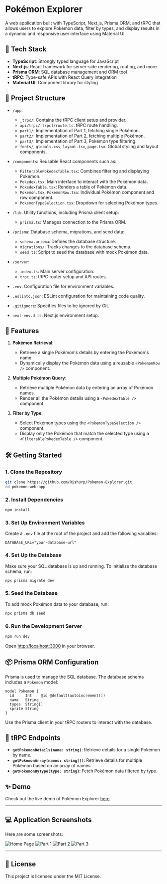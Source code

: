 
# Pokémon Explorer

A web application built with TypeScript, Next.js, Prisma ORM, and tRPC that allows users to explore Pokémon data, filter by types, and display results in a dynamic and responsive user interface using Material UI.

## 🚀 Tech Stack

- **TypeScript**: Strongly typed language for JavaScript
- **Next.js**: React framework for server-side rendering, routing, and more
- **Prisma ORM**: SQL database management and ORM tool
- **tRPC**: Type-safe APIs with React Query integration
- **Material UI**: Component library for styling

## 📂 Project Structure

- `/app`: 
  - `_trpc/`: Contains the tRPC client setup and provider.
  - `api/trpc/[trpc]/route.ts`: tRPC route handling.
  - `part1/`: Implementation of Part 1, fetching single Pokémon.
  - `part2/`: Implementation of Part 2, fetching multiple Pokémon.
  - `part3/`: Implementation of Part 3, Pokémon type filtering.
  - `fonts/`, `globals.css`, `layout.tsx`, `page.tsx`: Global styling and layout components.

- `/components`: Reusable React components such as:
  - `FilterablePokedexTable.tsx`: Combines filtering and displaying Pokémon.
  - `Pokedex.tsx`: Main interface to interact with the Pokémon data.
  - `PokedexTable.tsx`: Renders a table of Pokémon data.
  - `Pokemon.tsx`, `PokemonRow.tsx`: Individual Pokémon component and row component.
  - `PokemonTypeSelection.tsx`: Dropdown for selecting Pokémon types.

- `/lib`: Utility functions, including Prisma client setup:
  - `prisma.ts`: Manages connection to the Prisma ORM.

- `/prisma`: Database schema, migrations, and seed data:
  - `schema.prisma`: Defines the database structure.
  - `migrations/`: Tracks changes to the database schema.
  - `seed.ts`: Script to seed the database with mock Pokémon data.

- `/server`: 
  - `index.ts`: Main server configuration.
  - `trpc.ts`: tRPC router setup and API routes.

- `.env`: Configuration file for environment variables.
- `.eslintc.json`: ESLint configuration for maintaining code quality.
- `.gitignore`: Specifies files to be ignored by Git.
- `next-env.d.ts`: Next.js environment setup.

## 🎯 Features

1. **Pokémon Retrieval**: 
   - Retrieve a single Pokémon's details by entering the Pokémon's name.
   - Dynamically display the Pokémon data using a reusable `<PokemonRow />` component.

2. **Multiple Pokémon Query**: 
   - Retrieve multiple Pokémon data by entering an array of Pokémon names.
   - Render all the Pokémon details using a `<PokedexTable />` component.

3. **Filter by Type**:
   - Select Pokémon types using the `<PokemonTypeSelection />` component.
   - Display only the Pokémon that match the selected type using a `<FilterablePokedexTable />` component.

## 🛠️ Getting Started

### 1. Clone the Repository

```bash
git clone https://github.com/Rishurp/Pokemon-Explorer.git
cd pokemon-web-app
```

### 2. Install Dependencies

```bash
npm install
```

### 3. Set Up Environment Variables

Create a `.env` file at the root of the project and add the following variables:
```
DATABASE_URL="your-database-url"
```

### 4. Set Up the Database

Make sure your SQL database is up and running. To initialize the database schema, run:
```bash
npx prisma migrate dev
```

### 5. Seed the Database

To add mock Pokémon data to your database, run:
```bash
npx prisma db seed
```

### 6. Run the Development Server

```bash
npm run dev
```

Open [http://localhost:3000](http://localhost:3000) in your browser.

## 📦 Prisma ORM Configuration

Prisma is used to manage the SQL database. The database schema includes a `Pokemon` model:

```prisma
model Pokemon {
  id     Int    @id @default(autoincrement())
  name   String
  types  String[]
  sprite String
}
```

Use the Prisma client in your tRPC routers to interact with the database.

## 🧩 tRPC Endpoints

- **`getPokemonDetails(name: string)`**: Retrieve details for a single Pokémon by name.
- **`getPokemonArray(names: string[])`**: Retrieve details for multiple Pokémon based on an array of names.
- **`getPokemonByType(type: string)`**: Fetch Pokémon data filtered by type.


## ✨ Demo

Check out the live demo of Pokémon Explorer [here](https://pokemon-explorer-rishu-pandey.vercel.app/). 

---


## 💻 Application Screenshots
Here are some screenshots:

![Home Page](https://github.com/user-attachments/assets/fcb7943c-0af3-40e8-bc46-26fb27f401da)
![Part 1](https://github.com/user-attachments/assets/5927ce67-c7fa-4e85-9c38-300ebf5835c7)
![Part 2](https://github.com/user-attachments/assets/2e2e74e6-2f3d-4576-850b-0271eb3f40d3)
![Part 3](https://github.com/user-attachments/assets/536e1f02-2741-4518-ad5a-71dbcada94aa)

---
## 📄 License

This project is licensed under the MIT License.

